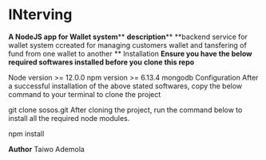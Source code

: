 # INterving
**A NodeJS app for Wallet system****
**description****
**backend service for wallet system ccreated for managing customers wallet and tansfering of fund from one wallet to another
**
Installation
**Ensure you have the below required softwares installed before you clone this repo**

Node version >= 12.0.0
npm version >= 6.13.4
mongodb
Configuration
After a successful installation of the above stated softwares, copy the below command to your terminal to clone the project

git clone sosos.git
After cloning the project, run the command below to install all the required node modules.

npm install

**Author**
Taiwo Ademola
